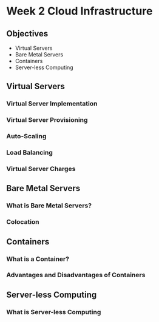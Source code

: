 # Week 2 Cloud Infrastructure

## Objectives

- Virtual Servers
- Bare Metal Servers
- Containers
- Server-less Computing

## Virtual Servers

### Virtual Server Implementation

### Virtual Server Provisioning

### Auto-Scaling

### Load Balancing

### Virtual Server Charges

## Bare Metal Servers

### What is Bare Metal Servers?

### Colocation

##  Containers

### What is a Container?

### Advantages and Disadvantages of Containers

##  Server-less Computing

### What is Server-less Computing